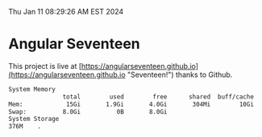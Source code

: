 Thu Jan 11 08:29:26 AM EST 2024

# Angular Seventeen


This project is live at [https://angularseventeen.github.io](https://angularseventeen.github.io "Seventeen!") thanks to Github.

```bash
System Memory
               total        used        free      shared  buff/cache   available
Mem:            15Gi       1.9Gi       4.0Gi       304Mi        10Gi        13Gi
Swap:          8.0Gi          0B       8.0Gi
System Storage
376M	.
```
